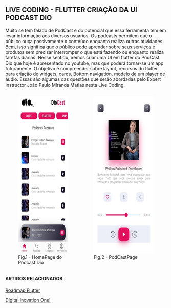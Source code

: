 ## LIVE CODING - FLUTTER CRIAÇÃO DA UI PODCAST DIO


Muito se tem falado de PodCast e do potencial que essa ferramenta tem em levar informação aos diversos usuários. Os podcasts permitem que o público ouça passivamente o conteúdo enquanto realiza outras atividades. Bem, isso significa que o público pode aprender sobre seus serviços e produtos sem precisar interromper o que está fazendo ou enquanto realiza tarefas diárias. Nesse sentido, iremos criar uma UI em flutter do PodCast Dio que hoje é apresentado no youtube, mas que poderá tornar-se um app futuramente. O objetivo é compreender sobre layout, recursos do flutter para criação de widgets, cards, Bottom navigation, modelo de um player de áudio. Essas são algumas das questões que serão abordadas pelo Expert Instructor João Paulo Miranda Matias nesta Live Coding.


<div style="display:flex; justify-content:center;" >
 <figure>
 <img src=".github/2.jpeg" alt="Podcast Dio" height="490" width="250">
 <figcaption>Fig.1 - HomePage do Podcast Dio</figcaption>
 </figure>
 <figure>
 <img src=".github/1.jpeg" alt="Podcast Dio" height="490" width="250" style="margin-right:50px">
 <figcaption>Fig.2 - PodCastPage </figcaption>
 </figure>
 
</div>


#### ARTIGOS RELACIONADOS
[Roadmap Flutter](http://joaopaulomirandamatias.com/portifolio/index.php?class=ArticleView&method=onView&id=1)




[Digital Inovation One!](https://web.dio.me/)
